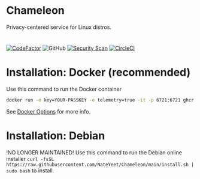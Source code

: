 # Chameleon

Privacy-centered service for Linux distros.

#

[![CodeFactor](https://www.codefactor.io/repository/github/casseroleprivacy/chameleon/badge/main)](https://www.codefactor.io/repository/github/casseroleprivacy/chameleon/overview/main) ![GitHub](https://img.shields.io/github/license/nateyeet/chameleon) [![ Security Scan](https://github.com/NateYeet/Chameleon/actions/workflows/codacy.yml/badge.svg)](https://github.com/NateYeet/Chameleon/actions/workflows/codacy.yml) [![CircleCI](https://dl.circleci.com/status-badge/img/gh/CasserolePrivacy/Chameleon/tree/dev.svg?style=svg)](https://dl.circleci.com/status-badge/redirect/gh/CasserolePrivacy/Chameleon/tree/dev)

# Installation: Docker (recommended)

Use this command to run the Docker container

```sh
docker run -e key=YOUR-PASSKEY -e telemetry=true -it -p 6721:6721 ghcr.io/casseroleprivacy/chameleon
```

See [Docker Options](https://github.com/CasserolePrivacy/Chameleon/wiki/Docker-Options#options-for-docker-chameleon) for more info.

#

# Installation: Debian

!NO LONGER MAINTAINED!
Use this command to run the Debian online installer `curl -fsSL https://raw.githubusercontent.com/NateYeet/Chameleon/main/install.sh | sudo bash` to install.
